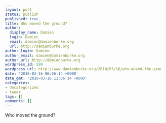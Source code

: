 ```yaml
---
layout: post
status: publish
published: true
title: Who moved the ground?
author:
  display_name: Damien
  login: Damien
  email: damien@damienburke.org
  url: http://damienburke.org
author_login: Damien
author_email: damien@damienburke.org
author_url: http://damienburke.org
wordpress_id: 599
wordpress_url: http://www.damienburke.org/2010/03/16/who-moved-the-ground/
date: '2010-03-16 06:06:14 +0000'
date_gmt: '2010-03-16 11:06:14 +0000'
categories:
- Uncategorized
- tweet
tags: []
comments: []
---
```

<p>Who moved the ground?</p>

